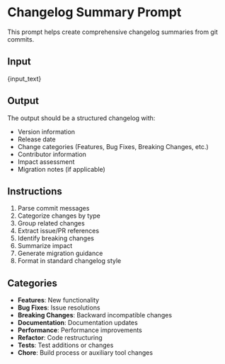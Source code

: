 # Changelog Summary Prompt

This prompt helps create comprehensive changelog summaries from git commits.

## Input
{input_text}

## Output
The output should be a structured changelog with:
- Version information
- Release date
- Change categories (Features, Bug Fixes, Breaking Changes, etc.)
- Contributor information
- Impact assessment
- Migration notes (if applicable)

## Instructions
1. Parse commit messages
2. Categorize changes by type
3. Group related changes
4. Extract issue/PR references
5. Identify breaking changes
6. Summarize impact
7. Generate migration guidance
8. Format in standard changelog style

## Categories
- **Features**: New functionality
- **Bug Fixes**: Issue resolutions
- **Breaking Changes**: Backward incompatible changes
- **Documentation**: Documentation updates
- **Performance**: Performance improvements
- **Refactor**: Code restructuring
- **Tests**: Test additions or changes
- **Chore**: Build process or auxiliary tool changes